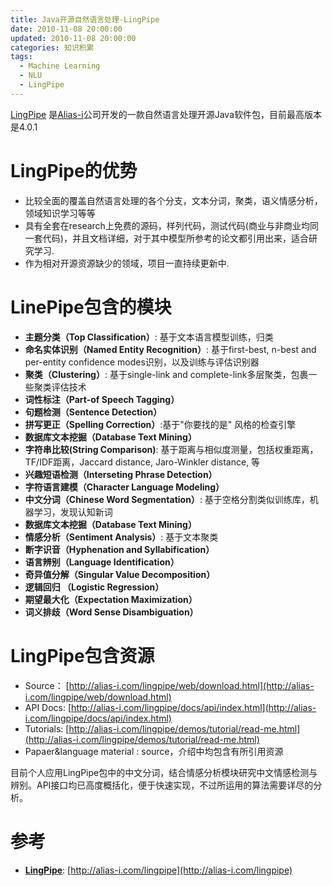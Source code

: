 ```yaml
---
title: Java开源自然语言处理-LingPipe
date: 2010-11-08 20:00:00
updated: 2010-11-08 20:00:00
categories: 知识积累
tags:
  - Machine Learning
  - NLU
  - LingPipe
---
```


[LingPipe](http://alias-i.com/lingpipe/) 是[Alias-i](http://alias-i.com/)公司开发的一款自然语言处理开源Java软件包，目前最高版本是4.0.1

<!-- more -->

# LingPipe的优势

* 比较全面的覆盖自然语言处理的各个分支，文本分词，聚类，语义情感分析，领域知识学习等等
* 具有全套在research上免费的源码，样列代码，测试代码(商业与非商业均同一套代码)，并且文档详细，对于其中模型所参考的论文都引用出来，适合研究学习.
* 作为相对开源资源缺少的领域，项目一直持续更新中.

# LinePipe包含的模块

* **主题分类（Top Classification）**: 基于文本语言模型训练，归类
* **命名实体识别（Named Entity Recognition）**: 基于first-best, n-best and per-entity confidence modes识别，以及训练与评估识别器
* **聚类（Clustering）**: 基于single-link and complete-link多层聚类，包裹一些聚类评估技术
* **词性标注（Part-of Speech Tagging）**
* **句题检测（Sentence Detection）**
* **拼写更正（Spelling Correction）**:基于"你要找的是" 风格的检查引擎
* **数据库文本挖掘（Database Text Mining）**
* **字符串比较(String Comparison)**: 基于距离与相似度测量，包括权重距离，TF/IDF距离，Jaccard distance, Jaro-Winkler distance, 等
* **兴趣短语检测（Interseting Phrase Detection）**
* **字符语言建模（Character Language Modeling）**
* **中文分词（Chinese Word Segmentation）**: 基于空格分割类似训练库，机器学习，发现认知新词
* **数据库文本挖掘（Database Text Mining）**
* **情感分析（Sentiment Analysis）**: 基于文本聚类
* **断字识音（Hyphenation and Syllabification）**
* **语言辨别（Language Identification）**
* **奇异值分解（Singular Value Decomposition）**
* **逻辑回归 （Logistic Regression）**
* **期望最大化（Expectation Maximization）**
* **词义排歧（Word Sense Disambiguation）**

# LingPipe包含资源

* Source： [http://alias-i.com/lingpipe/web/download.html](http://alias-i.com/lingpipe/web/download.html)
* API Docs: [http://alias-i.com/lingpipe/docs/api/index.html](http://alias-i.com/lingpipe/docs/api/index.html)
* Tutorials: [http://alias-i.com/lingpipe/demos/tutorial/read-me.html](http://alias-i.com/lingpipe/demos/tutorial/read-me.html)
* Papaer&language material : source，介绍中均包含有所引用资源

目前个人应用LingPipe包中的中文分词，结合情感分析模块研究中文情感检测与辨别。API接口均已高度概括化，便于快速实现，不过所运用的算法需要详尽的分析。

# 参考

* [**LingPipe**](http://alias-i.com/lingpipe/): [http://alias-i.com/lingpipe](http://alias-i.com/lingpipe)